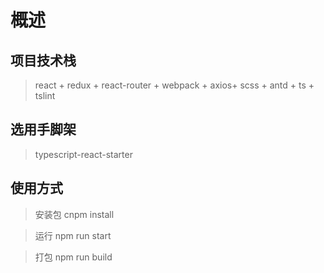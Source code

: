 # 概述
## 项目技术栈
>react + redux + react-router + webpack + axios+ scss + antd + ts + tslint
## 选用手脚架
>typescript-react-starter


## 使用方式
>安装包
cnpm install

>运行
npm run start

>打包
npm run build


